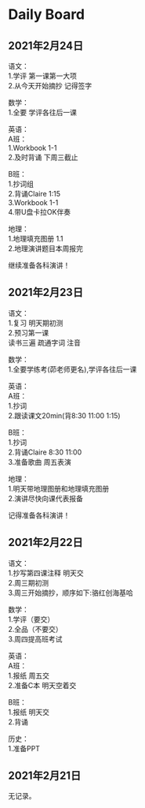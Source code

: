 # Daily Board
## 2021年2月24日
语文：  
1.学评 第一课第一大项  
2.从今天开始摘抄 记得签字  

数学：  
1.全要 学评各往后一课  

英语：  
A班：  
1.Workbook 1-1  
2.及时背诵 下周三截止  

B班：  
1.抄词组  
2.背诵Claire 1:15  
3.Workbook 1-1  
4.带U盘卡拉OK伴奏  

地理：  
1.地理填充图册 1.1  
2.地理演讲题目本周报完  

继续准备各科演讲！

## 2021年2月23日
语文：  
1.复习 明天期初测  
2.预习第一课  
读书三遍 疏通字词 注音  

数学：  
1.全要学练考(茆老师更名),学评各往后一课  

英语：  
A班：  
1.抄词  
2.跟读课文20min(背8:30 11:00 1:15)  

B班：  
1.抄词  
2.背诵Claire 8:30 11:00  
3.准备歌曲 周五表演  

地理：  
1.明天带地理图册和地理填充图册  
2.演讲尽快向课代表报备

记得准备各科演讲！

## 2021年2月22日
语文：  
1.抄写第四课注释 明天交  
2.周三期初测  
3.周三开始摘抄，顺序如下:骆红创海基哈  

数学：  
1.学评（要交）  
2.全品（不要交）  
3.周四提高班考试  

英语：  
A班：  
1.报纸 周五交  
2.准备C本 明天空着交  

B班：  
1.报纸 明天交  
2.背诵  

历史：  
1.准备PPT  

## 2021年2月21日
无记录。
